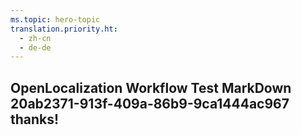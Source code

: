 ```yaml
---
ms.topic: hero-topic
translation.priority.ht: 
  - zh-cn
  - de-de
---
```

## OpenLocalization Workflow Test MarkDown 20ab2371-913f-409a-86b9-9ca1444ac967 thanks!

